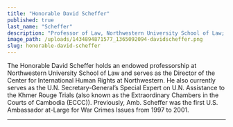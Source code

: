 ```yaml
---
title: "Honorable David Scheffer"
published: true
last_name: "Scheffer"
description: "Professor of Law, Northwestern University School of Law; Former US Ambassador at-Large for War Crimes Issues"
image_path: /uploads/1434894871577_1365092094-davidscheffer.png
slug: honorable-david-scheffer
---
```


The Honorable David Scheffer holds an endowed professorship at Northwestern University School of Law and serves as the Director of the Center for International Human Rights at Northwestern. He also currently serves as the U.N. Secretary-General’s Special Expert on U.N. Assistance to the Khmer Rouge Trials (also known as the Extraordinary Chambers in the Courts of Cambodia (ECCC)). Previously, Amb. Scheffer was the first U.S. Ambassador at-Large for War Crimes Issues from 1997 to 2001.

---
